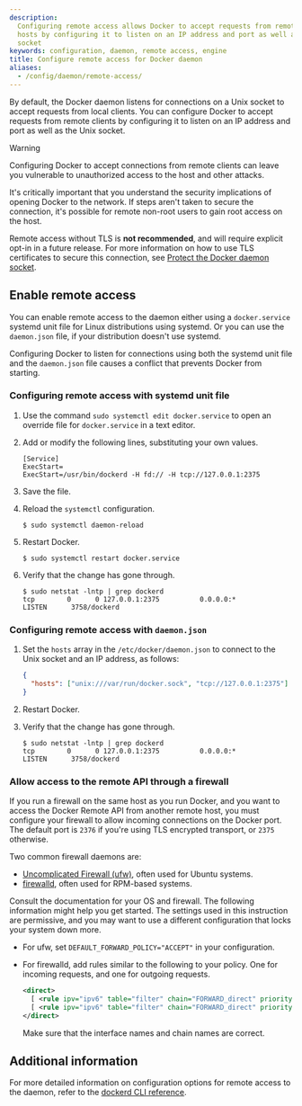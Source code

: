 ```yaml
---
description:
  Configuring remote access allows Docker to accept requests from remote
  hosts by configuring it to listen on an IP address and port as well as the Unix
  socket
keywords: configuration, daemon, remote access, engine
title: Configure remote access for Docker daemon
aliases:
  - /config/daemon/remote-access/
---
```


By default, the Docker daemon listens for connections on a Unix socket to accept
requests from local clients. You can configure Docker to accept requests
from remote clients by configuring it to listen on an IP address and port as well
as the Unix socket.

<!-- prettier-ignore -->
> [!WARNING]
>
> Configuring Docker to accept connections from remote clients can leave you
> vulnerable to unauthorized access to the host and other attacks.
>
> It's critically important that you understand the security implications of opening Docker to the network.
> If steps aren't taken to secure the connection, it's possible for remote non-root users to gain root access on the host.
>
> Remote access without TLS is **not recommended**, and will require explicit opt-in in a future release.
> For more information on how to use TLS certificates to secure this connection, see
> [Protect the Docker daemon socket](../../../manuals/engine/security/protect-access.md).

## Enable remote access

You can enable remote access to the daemon either using a `docker.service` systemd unit file for Linux distributions using systemd.
Or you can use the `daemon.json` file, if your distribution doesn't use systemd.

Configuring Docker to listen for connections using both the systemd unit file
and the `daemon.json` file causes a conflict that prevents Docker from starting.

### Configuring remote access with systemd unit file

1. Use the command `sudo systemctl edit docker.service` to open an override file
   for `docker.service` in a text editor.

2. Add or modify the following lines, substituting your own values.

   ```systemd
   [Service]
   ExecStart=
   ExecStart=/usr/bin/dockerd -H fd:// -H tcp://127.0.0.1:2375
   ```

3. Save the file.

4. Reload the `systemctl` configuration.

   ```console
   $ sudo systemctl daemon-reload
   ```

5. Restart Docker.

   ```console
   $ sudo systemctl restart docker.service
   ```

6. Verify that the change has gone through.

   ```console
   $ sudo netstat -lntp | grep dockerd
   tcp        0      0 127.0.0.1:2375          0.0.0.0:*               LISTEN      3758/dockerd
   ```

### Configuring remote access with `daemon.json`

1. Set the `hosts` array in the `/etc/docker/daemon.json` to connect to the Unix
   socket and an IP address, as follows:

   ```json
   {
     "hosts": ["unix:///var/run/docker.sock", "tcp://127.0.0.1:2375"]
   }
   ```

2. Restart Docker.

3. Verify that the change has gone through.

   ```console
   $ sudo netstat -lntp | grep dockerd
   tcp        0      0 127.0.0.1:2375          0.0.0.0:*               LISTEN      3758/dockerd
   ```

### Allow access to the remote API through a firewall

If you run a firewall on the same host as you run Docker, and you want to access
the Docker Remote API from another remote host, you must configure your firewall
to allow incoming connections on the Docker port. The default port is `2376` if
you're using TLS encrypted transport, or `2375` otherwise.

Two common firewall daemons are:

- [Uncomplicated Firewall (ufw)](https://help.ubuntu.com/community/UFW), often
  used for Ubuntu systems.
- [firewalld](https://firewalld.org), often used for RPM-based systems.

Consult the documentation for your OS and firewall. The following information
might help you get started. The settings used in this instruction are
permissive, and you may want to use a different configuration that locks your
system down more.

- For ufw, set `DEFAULT_FORWARD_POLICY="ACCEPT"` in your configuration.

- For firewalld, add rules similar to the following to your policy. One for
  incoming requests, and one for outgoing requests.

  ```xml
  <direct>
    [ <rule ipv="ipv6" table="filter" chain="FORWARD_direct" priority="0"> -i zt0 -j ACCEPT </rule> ]
    [ <rule ipv="ipv6" table="filter" chain="FORWARD_direct" priority="0"> -o zt0 -j ACCEPT </rule> ]
  </direct>
  ```

  Make sure that the interface names and chain names are correct.

## Additional information

For more detailed information on configuration options for remote access to the daemon, refer to the
[dockerd CLI reference](../../../reference/cli/dockerd/index.md#bind-docker-to-another-hostport-or-a-unix-socket).
